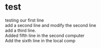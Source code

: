 # test
testing
our first line   
add a second line and modify the second line  
add a third line.  
Added fifth line in the second computer   
Add the sixth line in the local comp 
